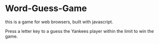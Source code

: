 # Word-Guess-Game

this is a game for web browsers, built with javascript.

Press a letter key to a guess the Yankees player within the limit to win the game.

